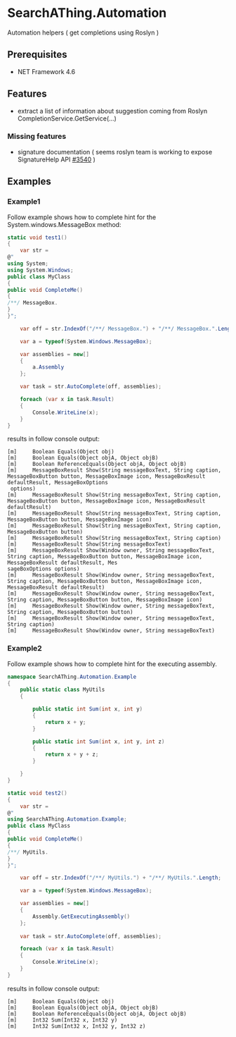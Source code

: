 # SearchAThing.Automation

Automation helpers ( get completions using Roslyn )

## Prerequisites

- NET Framework 4.6

## Features

- extract a list of information about suggestion coming from Roslyn CompletionService.GetService(...)

### Missing features

- signature documentation ( seems roslyn team is working to expose SignatureHelp API [#3540](https://github.com/dotnet/roslyn/issues/3540) )

## Examples

### Example1

Follow example shows how to complete hint for the System.windows.MessageBox method:

```csharp
static void test1()
{
    var str =
@"
using System;
using System.Windows;
public class MyClass
{
public void CompleteMe()
{
/**/ MessageBox.
}
}";

    var off = str.IndexOf("/**/ MessageBox.") + "/**/ MessageBox.".Length;

    var a = typeof(System.Windows.MessageBox);

    var assemblies = new[]
    {
        a.Assembly
    };

    var task = str.AutoComplete(off, assemblies);

    foreach (var x in task.Result)
    {
        Console.WriteLine(x);
    }
}
```

results in follow console output:
```
[m]     Boolean Equals(Object obj)
[m]     Boolean Equals(Object objA, Object objB)
[m]     Boolean ReferenceEquals(Object objA, Object objB)
[m]     MessageBoxResult Show(String messageBoxText, String caption, MessageBoxButton button, MessageBoxImage icon, MessageBoxResult defaultResult, MessageBoxOptions
 options)
[m]     MessageBoxResult Show(String messageBoxText, String caption, MessageBoxButton button, MessageBoxImage icon, MessageBoxResult defaultResult)
[m]     MessageBoxResult Show(String messageBoxText, String caption, MessageBoxButton button, MessageBoxImage icon)
[m]     MessageBoxResult Show(String messageBoxText, String caption, MessageBoxButton button)
[m]     MessageBoxResult Show(String messageBoxText, String caption)
[m]     MessageBoxResult Show(String messageBoxText)
[m]     MessageBoxResult Show(Window owner, String messageBoxText, String caption, MessageBoxButton button, MessageBoxImage icon, MessageBoxResult defaultResult, Mes
sageBoxOptions options)
[m]     MessageBoxResult Show(Window owner, String messageBoxText, String caption, MessageBoxButton button, MessageBoxImage icon, MessageBoxResult defaultResult)
[m]     MessageBoxResult Show(Window owner, String messageBoxText, String caption, MessageBoxButton button, MessageBoxImage icon)
[m]     MessageBoxResult Show(Window owner, String messageBoxText, String caption, MessageBoxButton button)
[m]     MessageBoxResult Show(Window owner, String messageBoxText, String caption)
[m]     MessageBoxResult Show(Window owner, String messageBoxText)
```

### Example2

Follow example shows how to complete hint for the executing assembly.

```csharp
namespace SearchAThing.Automation.Example
{
    public static class MyUtils
    {

        public static int Sum(int x, int y)
        {
            return x + y;
        }

        public static int Sum(int x, int y, int z)
        {
            return x + y + z;
        }

    }
}

static void test2()
{
    var str =
@"
using SearchAThing.Automation.Example;
public class MyClass
{       
public void CompleteMe()
{
/**/ MyUtils.
}
}";

    var off = str.IndexOf("/**/ MyUtils.") + "/**/ MyUtils.".Length;

    var a = typeof(System.Windows.MessageBox);

    var assemblies = new[]
    {
        Assembly.GetExecutingAssembly()
    };
            
    var task = str.AutoComplete(off, assemblies);

    foreach (var x in task.Result)
    {
        Console.WriteLine(x);
    }
}
```

results in follow console output:
```
[m]     Boolean Equals(Object obj)
[m]     Boolean Equals(Object objA, Object objB)
[m]     Boolean ReferenceEquals(Object objA, Object objB)
[m]     Int32 Sum(Int32 x, Int32 y)
[m]     Int32 Sum(Int32 x, Int32 y, Int32 z)
```
